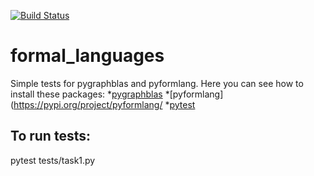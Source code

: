 [![Build Status](https://travis-ci.org/github/PavelKevor/formal_languages.png)](https://travis-ci.org/github/PavelKevor/formal_languages)
# formal_languages
Simple tests for pygraphblas and pyformlang.
Here you can see how to install these packages:
*[pygraphblas](https://github.com/michelp/pygraphblas)
*[pyformlang](https://pypi.org/project/pyformlang/
*[pytest](https://docs.pytest.org/en/stable/getting-started.html#install-pytest)
## To run tests:
pytest tests/task1.py
